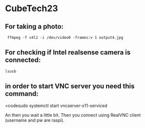 # CubeTech23

## For taking a photo:
<code> ffmpeg -f v4l2 -i /dev/video0 -frames:v 1 output4.jpg </code>

## For checking if Intel realsense camera is connected:

<code>lsusb</code>

## in order to start VNC server you need this command:

<codesudo systemctl start vncserver-x11-serviced</code>

An then you wait a little bit. Then you connect using RealVNC client (username and pw are raspi).
